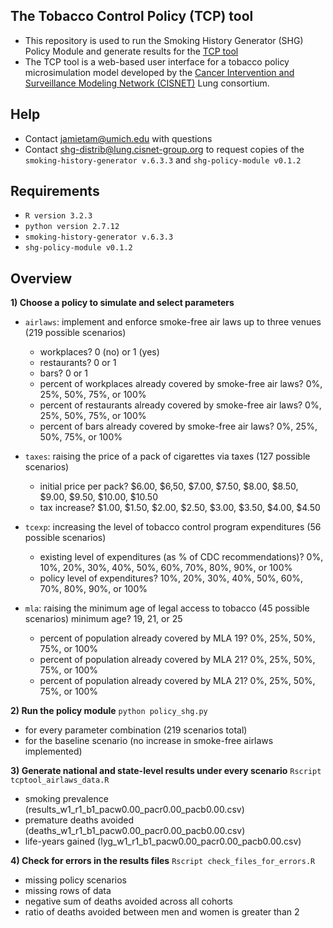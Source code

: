 ## The Tobacco Control Policy (TCP) tool
- This repository is used to run the Smoking History Generator (SHG) Policy Module and generate results for the [TCP tool](http://www.tobaccopolicyeffects.org)
- The TCP tool is a web-based user interface for a tobacco policy microsimulation model developed by the [Cancer Intervention and Surveillance Modeling Network (CISNET)](http://cisnet.cancer.gov) Lung consortium. 

## Help
- Contact jamietam@umich.edu with questions
- Contact shg-distrib@lung.cisnet-group.org to request copies of the `smoking-history-generator v.6.3.3` and `shg-policy-module v0.1.2`

## Requirements
- `R version 3.2.3`
- `python version 2.7.12`
- `smoking-history-generator v.6.3.3`
- `shg-policy-module v0.1.2`

## Overview
<strong>1) Choose a policy to simulate and select parameters</strong>
  - `airlaws`: implement and enforce smoke-free air laws up to three venues (219 possible scenarios)
    - workplaces? 0 (no) or 1 (yes)
    - restaurants? 0 or 1
    - bars? 0 or 1
    - percent of workplaces already covered by smoke-free air laws? 0%, 25%, 50%, 75%, or 100%
    - percent of restaurants already covered by smoke-free air laws? 0%, 25%, 50%, 75%, or 100%
    - percent of bars already covered by smoke-free air laws? 0%, 25%, 50%, 75%, or 100%
    
  - `taxes`: raising the price of a pack of cigarettes via taxes (127 possible scenarios)
    - initial price per pack? $6.00, $6,50, $7.00, $7.50, $8.00, $8.50, $9.00, $9.50, $10.00, $10.50
    - tax increase? $1.00, $1.50, $2.00, $2.50, $3.00, $3.50, $4.00, $4.50

  - `tcexp`: increasing the level of tobacco control program expenditures (56 possible scenarios)
    - existing level of expenditures (as % of CDC recommendations)? 0%, 10%, 20%, 30%, 40%, 50%, 60%, 70%, 80%, 90%, or 100%
    - policy level of expenditures? 10%, 20%, 30%, 40%, 50%, 60%, 70%, 80%, 90%, or 100%
    
  - `mla`: raising the minimum age of legal access to tobacco (45 possible scenarios)
    minimum age? 19, 21, or 25
    - percent of population already covered by MLA 19? 0%, 25%, 50%, 75%, or 100%
    - percent of population already covered by MLA 21? 0%, 25%, 50%, 75%, or 100%
    - percent of population already covered by MLA 21? 0%, 25%, 50%, 75%, or 100%
    
<strong>2) Run the policy module</strong> `python policy_shg.py`
  - for every parameter combination (219 scenarios total)
  - for the baseline scenario (no increase in smoke-free airlaws implemented)

<strong>3) Generate national and state-level results under every scenario</strong> `Rscript tcptool_airlaws_data.R`
  - smoking prevalence (results_w1_r1_b1_pacw0.00_pacr0.00_pacb0.00.csv)
  - premature deaths avoided (deaths_w1_r1_b1_pacw0.00_pacr0.00_pacb0.00.csv)
  - life-years gained (lyg_w1_r1_b1_pacw0.00_pacr0.00_pacb0.00.csv)

<strong>4) Check for errors in the results files</strong> `Rscript check_files_for_errors.R`
  - missing policy scenarios
  - missing rows of data
  - negative sum of deaths avoided across all cohorts
  - ratio of deaths avoided between men and women is greater than 2
